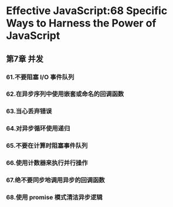# Effective JavaScript:68 Specific Ways to Harness the Power of JavaScript

## 第7章 并发

### 61.不要阻塞 I/O 事件队列

### 62.在异步序列中使用嵌套或命名的回调函数

### 63.当心丢弃错误

### 64.对异步循环使用递归

### 65.不要在计算时阻塞事件队列

### 66.使用计数器来执行并行操作

### 67.绝不要同步地调用异步的回调函数

### 68.使用 promise 模式清洁异步逻辑